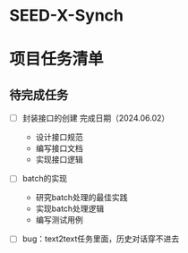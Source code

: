 # SEED-X-Synch
# 项目任务清单

## 待完成任务
- [ ] 封装接口的创建  完成日期（2024.06.02）
  - 设计接口规范
  - 编写接口文档
  - 实现接口逻辑
    
- [ ] batch的实现
  - 研究batch处理的最佳实践
  - 实现batch处理逻辑
  - 编写测试用例

- [ ] bug：text2text任务里面，历史对话穿不进去
